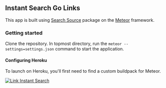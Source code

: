 ## Instant Search Go Links

This app is built using [Search Source](https://github.com/meteorhacks/search-source) package on the [Meteor](https://www.meteor.com/) framework.

### Getting started
Clone the repository. In topmost directory, run the ```meteor --settings=settings.json``` command to start the application.

#### Configuring Heroku
To launch on Heroku, you'll first need to find a custom buildpack for Meteor.

[![Link Instant Search](http://i.imgur.com/HnJuryz.jpg)](https://github.com/uwfsae/link-search)

